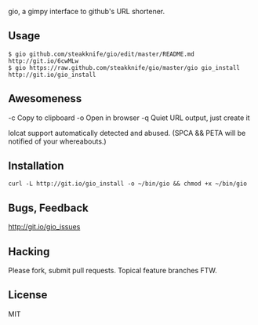 gio, a gimpy interface to github's URL shortener.

Usage
-----

    $ gio github.com/steakknife/gio/edit/master/README.md
    http://git.io/6cwMLw
    $ gio https://raw.github.com/steakknife/gio/master/gio gio_install
    http://git.io/gio_install


Awesomeness
-----------

  -c    Copy to clipboard 
  -o    Open in browser
  -q    Quiet URL output, just create it
  
  lolcat support automatically detected and abused.  (SPCA && PETA will be notified of your whereabouts.)


Installation
------------

    curl -L http://git.io/gio_install -o ~/bin/gio && chmod +x ~/bin/gio




Bugs, Feedback
--------------

http://git.io/gio_issues



Hacking
-------

Please fork, submit pull requests.  Topical feature branches FTW.



License
-------
MIT 
